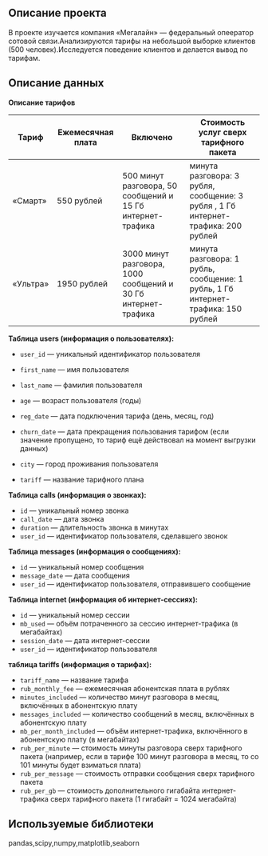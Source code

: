 ## Описание проекта
В проекте изучается компания «Мегалайн» — федеральный опеератор сотовой связи.Анализируются тарифы на небольшой выборке клиентов (500 человек).Исследуется поведение клиентов и делается вывод по тарифам.

## Описание данных
**Описание тарифов**

Тариф | Ежемесячная плата | Включено | Стоимость услуг сверх тарифного пакета
--- | --- | --- | --- 
«Смарт» |  550 рублей | 500 минут разговора, 50 сообщений и 15 Гб интернет-трафика | минута разговора: 3 рубля, сообщение: 3 рубля , 1 Гб интернет-трафика: 200 рублей
«Ультра» |  1950 рублей | 3000 минут разговора, 1000 сообщений и 30 Гб интернет-трафика | минута разговора: 1 рубль, сообщение: 1 рубль, 1 Гб интернет-трафика: 150 рублей


**Таблица users (информация о пользователях):**

- `user_id` — уникальный идентификатор пользователя

- `first_name` — имя пользователя
- `last_name` — фамилия пользователя
- `age` — возраст пользователя (годы)
- `reg_date` — дата подключения тарифа (день, месяц, год)
- `churn_date` — дата прекращения пользования тарифом (если значение пропущено, то тариф ещё действовал на момент выгрузки данных)
- `city` — город проживания пользователя
- `tariff` — название тарифного плана

**Таблица calls (информация о звонках):**
- `id` — уникальный номер звонка
- `call_date` — дата звонка
- `duration` — длительность звонка в минутах
- `user_id` — идентификатор пользователя, сделавшего звонок

**Таблица messages (информация о сообщениях):**

- `id` — уникальный номер сообщения
- `message_date` — дата сообщения
- `user_id` — идентификатор пользователя, отправившего сообщение

**Таблица internet (информация об интернет-сессиях):**
- `id` — уникальный номер сессии
- `mb_used` — объём потраченного за сессию интернет-трафика (в мегабайтах)
- `session_date` — дата интернет-сессии
- `user_id` — идентификатор пользователя

**таблица tariffs (информация о тарифах):**
- `tariff_name` — название тарифа
- `rub_monthly_fee` — ежемесячная абонентская плата в рублях
- `minutes_included` — количество минут разговора в месяц, включённых в абонентскую плату
- `messages_included` — количество сообщений в месяц, включённых в абонентскую плату
- `mb_per_month_included` — объём интернет-трафика, включённого в абонентскую плату (в мегабайтах)
- `rub_per_minute` — стоимость минуты разговора сверх тарифного пакета (например, если в тарифе 100 минут разговора в месяц, то со 101 минуты будет взиматься плата)
- `rub_per_message` — стоимость отправки сообщения сверх тарифного пакета
- `rub_per_gb` — стоимость дополнительного гигабайта интернет-трафика сверх тарифного пакета (1 гигабайт = 1024 мегабайта)


## Используемые библиотеки
pandas,scipy,numpy,matplotlib,seaborn
